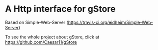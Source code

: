 A Http interface for gStore 
=================

Based on Simple-Web-Server (https://travis-ci.org/eidheim/Simple-Web-Server)

To see the whole project about gStore, click at https://github.com/Caesar11/gStore


